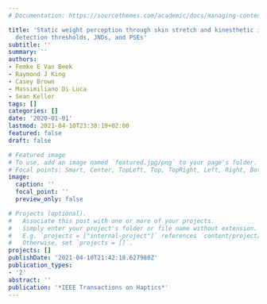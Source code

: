 ```yaml
---
# Documentation: https://sourcethemes.com/academic/docs/managing-content/

title: 'Static weight perception through skin stretch and kinesthetic information:
  detection thresholds, JNDs, and PSEs'
subtitle: ''
summary: ''
authors:
- Femke E Van Beek
- Raymond J King
- Casey Brown
- Massimiliano Di Luca
- Sean Keller
tags: []
categories: []
date: '2020-01-01'
lastmod: 2021-04-10T23:38:19+02:00
featured: false
draft: false

# Featured image
# To use, add an image named `featured.jpg/png` to your page's folder.
# Focal points: Smart, Center, TopLeft, Top, TopRight, Left, Right, BottomLeft, Bottom, BottomRight.
image:
  caption: ''
  focal_point: ''
  preview_only: false

# Projects (optional).
#   Associate this post with one or more of your projects.
#   Simply enter your project's folder or file name without extension.
#   E.g. `projects = ["internal-project"]` references `content/project/deep-learning/index.md`.
#   Otherwise, set `projects = []`.
projects: []
publishDate: '2021-04-10T21:42:18.627980Z'
publication_types:
- '2'
abstract: ''
publication: '*IEEE Transactions on Haptics*'
---
```

